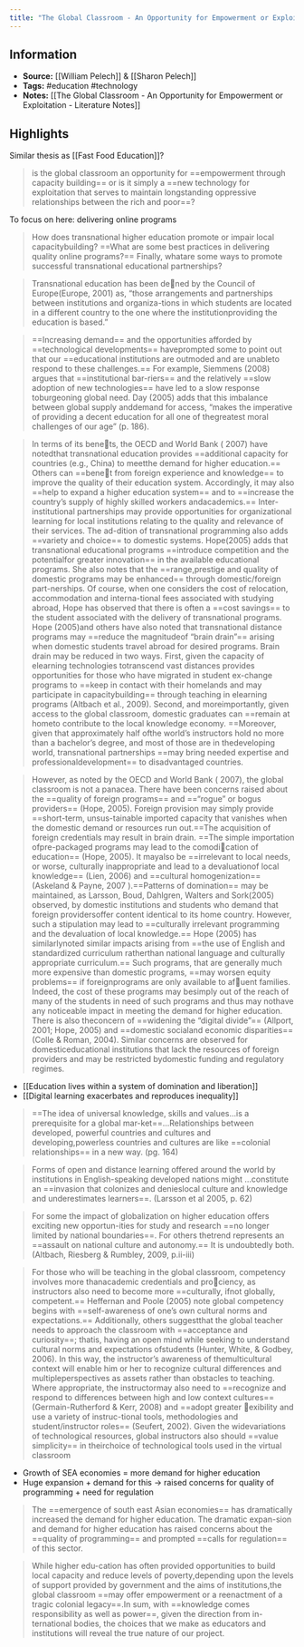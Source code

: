 ```yaml
---
title: "The Global Classroom - An Opportunity for Empowerment or Exploitation? - Publication"
---
```

## Information
- **Source:** [[William Pelech]] & [[Sharon Pelech]]
- **Tags:** #education #technology 
- **Notes:** [[The Global Classroom - An Opportunity for Empowerment or Exploitation - Literature Notes]]

## Highlights

Similar thesis as [[Fast Food Education]]?

> is the global classroom an opportunity for ==empowerment through capacity building== or is it simply a ==new technology for exploitation that serves to maintain longstanding oppressive relationships between the rich and poor==?

To focus on here: delivering online programs

> How does transnational higher education promote or impair local capacitybuilding? ==What are some best practices in delivering quality online programs?== Finally, whatare some ways to promote successful transnational educational partnerships?

> Transnational education has been dened by the Council of Europe(Europe, 2001) as, “those arrangements and partnerships between institutions and organiza-tions in which students are located in a different country to the one where the institutionproviding the education is based.”

> ==Increasing demand== and the opportunities afforded by ==technological developments== haveprompted some to point out that our ==educational institutions are outmoded and are unableto respond to these challenges.== For example, Siemmens (2008) argues that ==institutional bar-riers== and the relatively ==slow adoption of new technologies== have led to a slow response toburgeoning global need. Day (2005) adds that this imbalance between global supply anddemand for access, “makes the imperative of providing a decent education for all one of thegreatest moral challenges of our age” (p. 186).

> In terms of its benets, the OECD and World Bank ( 2007) have notedthat transnational education provides ==additional capacity for countries (e.g., China) to meetthe demand for higher education.== Others can ==benet from foreign experience and knowledge== to improve the quality of their education system. Accordingly, it may also ==help to expand a higher education system== and to ==increase the country’s supply of highly skilled workers andacademics.== Inter-institutional partnerships may provide opportunities for organizational learning for local institutions relating to the quality and relevance of their services. The ad-dition of transnational programming also adds ==variety and choice== to domestic systems. Hope(2005) adds that transnational educational programs ==introduce competition and the potentialfor greater innovation== in the available educational programs. She also notes that the ==range,prestige and quality of domestic programs may be enhanced== through domestic/foreign part-nerships. Of course, when one considers the cost of relocation, accommodation and interna-tional fees associated with studying abroad, Hope has observed that there is often a ==cost savings== to the student associated with the delivery of transnational programs. Hope (2005)and others have also noted that transnational distance programs may ==reduce the magnitudeof “brain drain”== arising when domestic students travel abroad for desired programs. Brain drain may be reduced in two ways. First, given the capacity of elearning technologies totranscend vast distances provides opportunities for those who have migrated in student ex-change programs to ==keep in contact with their homelands and may participate in capacitybuilding== through teaching in elearning programs (Altbach et al., 2009). Second, and moreimportantly, given access to the global classroom, domestic graduates can ==remain at hometo contribute to the local knowledge economy. ==Moreover, given that approximately half ofthe world’s instructors hold no more than a bachelor’s degree, and most of those are in thedeveloping world, transnational partnerships ==may bring needed expertise and professionaldevelopment== to disadvantaged countries.


> However, as noted by the OECD and World Bank ( 2007), the global classroom is not a panacea. There have been concerns raised about the ==quality of foreign programs== and ==“rogue” or bogus providers== (Hope, 2005). Foreign provision may simply provide ==short-term, unsus-tainable imported capacity that vanishes when the domestic demand or resources run out.==The acquisition of foreign credentials may result in brain drain. ==The simple importation ofpre-packaged programs may lead to the comodication of education== (Hope, 2005). It mayalso be ==irrelevant to local needs, or worse, culturally inappropriate and lead to a devaluationof local knowledge== (Lien, 2006) and ==cultural homogenization== (Askeland & Payne, 2007 ).==Patterns of domination== may be maintained, as Larsson, Boud, Dahlgren, Walters and Sork(2005) observed, by domestic institutions and students who demand that foreign providersoffer content identical to its home country. However, such a stipulation may lead to ==culturally irrelevant programming and the devaluation of local knowledge.== Hope (2005) has similarlynoted similar impacts arising from ==the use of English and standardized curriculum ratherthan national language and culturally appropriate curriculum.== Such programs, that are generally much more expensive than domestic programs, ==may worsen equity problems== if foreignprograms are only available to afuent families. Indeed, the cost of these programs may besimply out of the reach of many of the students in need of such programs and thus may nothave any noticeable impact in meeting the demand for higher education. There is also theconcern of ==widening the “digital divide”== (Allport, 2001; Hope, 2005) and ==domestic socialand economic disparities== (Colle & Roman, 2004). Similar concerns are observed for domesticeducational institutions that lack the resources of foreign providers and may be restricted bydomestic funding and regulatory regimes.

+ [[Education lives within a system of domination and liberation]]
+ [[Digital learning exacerbates and reproduces inequality]]

> ==The idea of universal knowledge, skills and values…is a prerequisite for a global mar-ket==…Relationships between developed, powerful countries and cultures and developing,powerless countries and cultures are like ==colonial relationships== in a new way. (pg. 164)

> Forms of open and distance learning offered around the world by institutions in English-speaking developed nations might …constitute an ==invasion that colonizes and denieslocal culture and knowledge and underestimates learners==. (Larsson et al 2005, p. 62)

> For some the impact of globalization on higher education offers exciting new opportun-ities for study and research ==no longer limited by national boundaries==. For others thetrend represents an ==assault on national culture and autonomy.== It is undoubtedly both.(Altbach, Riesberg & Rumbley, 2009, p.ii-iii)


> For those who will be teaching in the global classroom, competency involves more thanacademic credentials and prociency, as instructors also need to become more ==culturally, ifnot globally, competent.== Heffernan and Poole (2005) note global competency begins with ==self-awareness of one’s own cultural norms and expectations.== Additionally, others suggestthat the global teacher needs to approach the classroom with ==acceptance and curiosity==; thatis, having an open mind while seeking to understand cultural norms and expectations ofstudents (Hunter, White, & Godbey, 2006). In this way, the instructor’s awareness of themulticultural context will enable him or her to recognize cultural differences and multipleperspectives as assets rather than obstacles to teaching. Where appropriate, the instructormay also need to ==recognize and respond to differences between high and low context cultures==(Germain-Rutherford & Kerr, 2008) and ==adopt greater exibility and use a variety of instruc-tional tools, methodologies and student/instructor roles== (Seufert, 2002). Given the widevariations of technological resources, global instructors also should ==value simplicity== in theirchoice of technological tools used in the virtual classroom

+ Growth of SEA economies = more demand for higher education
+ Huge expansion + demand for this -> raised concerns for quality of programming + need for regulation

> The ==emergence of south east Asian economies== has dramatically increased the demand for higher education. The dramatic expan-sion and demand for higher education has raised concerns about the ==quality of programming== and prompted ==calls for regulation== of this sector.

> While higher edu-cation has often provided opportunities to build local capacity and reduce levels of poverty,depending upon the levels of support provided by government and the aims of institutions,the global classroom ==may offer empowerment or a reenactment of a tragic colonial legacy==.In sum, with ==knowledge comes responsibility as well as power==, given the direction from in-ternational bodies, the choices that we make as educators and institutions will reveal the true nature of our project.
